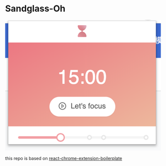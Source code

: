 # Sandglass-Oh

![alt text](./demo.png "demo")

this repo is based on [react-chrome-extension-boilerplate](https://github.com/jhen0409/react-chrome-extension-boilerplate)
